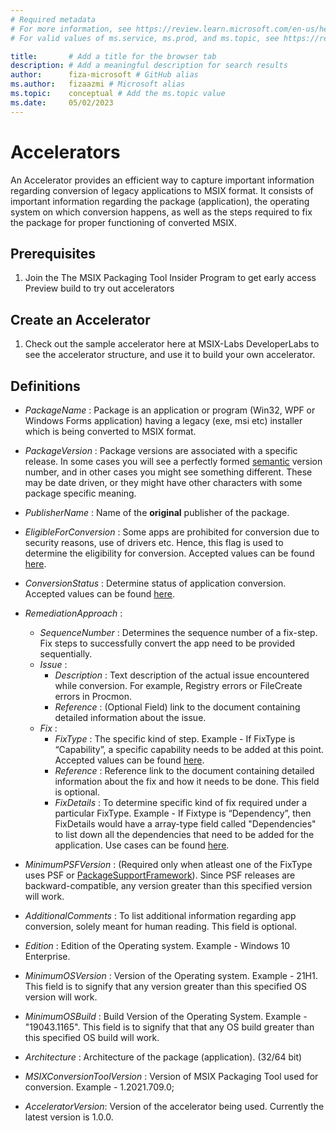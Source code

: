 ```yaml
---
# Required metadata
# For more information, see https://review.learn.microsoft.com/en-us/help/platform/learn-editor-add-metadata?branch=main
# For valid values of ms.service, ms.prod, and ms.topic, see https://review.learn.microsoft.com/en-us/help/platform/metadata-taxonomies?branch=main

title:       # Add a title for the browser tab
description: # Add a meaningful description for search results
author:      fiza-microsoft # GitHub alias
ms.author:   fizaazmi # Microsoft alias
ms.topic:    conceptual # Add the ms.topic value
ms.date:     05/02/2023
---
```


# Accelerators

An Accelerator provides an efficient way to capture important information regarding conversion of legacy applications to MSIX format. It consists of important information regarding the package (application), the operating system on which conversion happens, as well as the steps required to fix the package for proper functioning of converted MSIX.

## Prerequisites

1.	Join the The MSIX Packaging Tool Insider Program  to get early access Preview build to try out accelerators

## Create an Accelerator 
1. Check out the sample accelerator here at MSIX-Labs DeveloperLabs to see the accelerator structure, and use it to build your own accelerator.

## Definitions

- _PackageName_ : Package is an application or program (Win32, WPF or Windows Forms application) having a legacy (exe, msi etc) installer which is being converted to MSIX format.
- _PackageVersion_ : Package versions are associated with a specific release. In some cases you will see a perfectly formed [semantic](https://semver.org) version number, and in other cases you might see something different. These may be date driven, or they might have other characters with some package specific meaning.
-  _PublisherName_ : Name of the **original** publisher of the package.
- _EligibleForConversion_ : Some apps are prohibited for conversion due to security reasons, use of drivers etc. Hence, this flag is used to determine the eligibility for conversion. Accepted values can be found [here](#accepted-values-for-eligibleforconversion).
- _ConversionStatus_ : Determine status of application conversion. Accepted values can be found [here](#accepted-values-for-conversionstatus).
- _RemediationApproach_ : 
    - _SequenceNumber_ : Determines the sequence number of a fix-step. Fix steps to successfully convert the app need to be provided sequentially.
    - _Issue_ :
        - _Description_ : Text description of the actual issue encountered while conversion. For example, Registry errors or FileCreate errors in Procmon.
        - _Reference_ :  (Optional Field) link to the document containing detailed information about the issue.
    - _Fix_ :
        - _FixType_ : The specific kind of step. Example - If FixType is “Capability”, a specific capability needs to be added at this point. Accepted values can be found [here](#accepted-values-for-fixtype).
        - _Reference_ : Reference link to the document containing detailed information about the fix and how it needs to be done. This field is optional.
        - _FixDetails_ : To determine specific kind of fix required under a particular FixType. Example - If Fixtype is “Dependency”, then FixDetails would have a array-type field called "Dependencies" to list down all the dependencies that need to be added for the application. Use cases can be found [here](#use-cases-for-fixdetails).
        

- _MinimumPSFVersion_ : (Required only when atleast one of the FixType uses PSF or [PackageSupportFramework](https://docs.microsoft.com/en-us/windows/msix/psf/package-support-framework-overview)). Since PSF releases are backward-compatible, any version greater than this specified version will work.
- _AdditionalComments_ : To list additional information regarding app conversion, solely meant for human reading. This field is optional.
- _Edition_ : Edition of the Operating system. Example - Windows 10 Enterprise.
- _MinimumOSVersion_ :	Version of the Operating system. Example - 21H1. This field is to signify that any version greater than this specified OS version will work.
- _MinimumOSBuild_ : Build Version of the Operating System. Example - "19043.1165". This field is to signify that that any OS build greater than this specified OS build will work.
- _Architecture_ : Architecture of the package (application). (32/64 bit)
- _MSIXConversionToolVersion_ :	Version of MSIX Packaging Tool used for conversion. Example - 1.2021.709.0;
- _AcceleratorVersion_: Version of the accelerator being used. Currently the latest version is 1.0.0.
